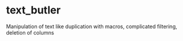 # text_butler
Manipulation of text like duplication with macros, complicated filtering, deletion of columns
